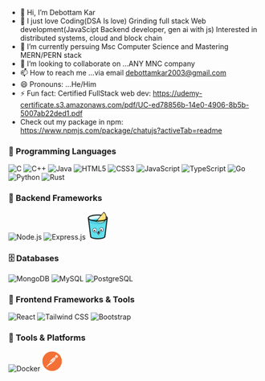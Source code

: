 - 👋 Hi, I’m Debottam Kar
- 👀 I just love Coding(DSA Is love) Grinding full stack Web development(JavaScipt Backend developer, gen ai with js)
Interested in distributed systems, cloud and block chain
- 🌱 I’m currently persuing Msc Computer Science and Mastering MERN/PERN stack
- 💞️ I’m looking to collaborate on ...ANY MNC company
- 📫 How to reach me ...via email debottamkar2003@gmail.com
- 😄 Pronouns: ...He/Him
- ⚡ Fun fact: Certified FullStack web dev: https://udemy-certificate.s3.amazonaws.com/pdf/UC-ed78856b-14e0-4906-8b5b-5007ab22ded1.pdf
- Check out my package in npm: https://www.npmjs.com/package/chatujs?activeTab=readme
<!-- Programming Languages -->
### 🧠 Programming Languages
<p align="left">
  <img src="https://cdn.jsdelivr.net/gh/devicons/devicon/icons/c/c-original.svg" width="40" alt="C" />
  <img src="https://cdn.jsdelivr.net/gh/devicons/devicon/icons/cplusplus/cplusplus-original.svg" width="40" alt="C++" />
  <img src="https://cdn.jsdelivr.net/gh/devicons/devicon/icons/java/java-original.svg" width="40" alt="Java" />
  <img src="https://cdn.jsdelivr.net/gh/devicons/devicon/icons/html5/html5-original.svg" width="40" alt="HTML5" />
  <img src="https://cdn.jsdelivr.net/gh/devicons/devicon/icons/css3/css3-original.svg" width="40" alt="CSS3" />
  <img src="https://cdn.jsdelivr.net/gh/devicons/devicon/icons/javascript/javascript-original.svg" width="40" alt="JavaScript" />
  <img src="https://cdn.jsdelivr.net/gh/devicons/devicon/icons/typescript/typescript-original.svg" width="40" alt="TypeScript" />
  <img src="https://cdn.jsdelivr.net/gh/devicons/devicon/icons/go/go-original.svg" width="40" alt="Go" />
  <img src="https://cdn.jsdelivr.net/gh/devicons/devicon/icons/python/python-original.svg" width="40" alt="Python" />
  <img src="https://img.shields.io/badge/Rust-000000?style=for-the-badge&logo=rust&logoColor=white" alt="Rust" />
</p>

<!-- Backend -->
### 🧩 Backend Frameworks
<p align="left">
  <img src="https://cdn.jsdelivr.net/gh/devicons/devicon/icons/nodejs/nodejs-original.svg" width="40" alt="Node.js" />
  <img src="https://img.shields.io/badge/Express.js-000000?style=for-the-badge&logo=express&logoColor=white" alt="Express.js" />
  <img src="https://raw.githubusercontent.com/gin-gonic/logo/master/color.png" width="40" alt="Gin" />
</p>

<!-- Databases -->
### 🗄️ Databases
<p align="left">
  <img src="https://cdn.jsdelivr.net/gh/devicons/devicon/icons/mongodb/mongodb-original.svg" width="40" alt="MongoDB" />
  <img src="https://cdn.jsdelivr.net/gh/devicons/devicon/icons/mysql/mysql-original.svg" width="40" alt="MySQL" />
  <img src="https://cdn.jsdelivr.net/gh/devicons/devicon/icons/postgresql/postgresql-original.svg" width="40" alt="PostgreSQL" />
</p>

<!-- Frontend -->
### 🎨 Frontend Frameworks & Tools
<p align="left">
  <img src="https://cdn.jsdelivr.net/gh/devicons/devicon/icons/react/react-original.svg" width="40" alt="React" />
  <img src="https://img.shields.io/badge/Tailwind_CSS-06B6D4?style=for-the-badge&logo=tailwind-css&logoColor=white" alt="Tailwind CSS" />
  <img src="https://cdn.jsdelivr.net/gh/devicons/devicon/icons/bootstrap/bootstrap-original.svg" width="40" alt="Bootstrap" />
</p>

<!-- Tools -->
### 🧰 Tools & Platforms
<p align="left">
  <img src="https://cdn.jsdelivr.net/gh/devicons/devicon/icons/docker/docker-original.svg" width="40" alt="Docker" />
  <img src="https://raw.githubusercontent.com/devicons/devicon/master/icons/postman/postman-original.svg" width="40" alt="Postman" />
</p>






<!---
Debottam2003/Debottam2003 is a ✨ special ✨ repository because its `README.md` (this file) appears on your GitHub profile.
You can click the Preview link to take a look at your changes.
--->
